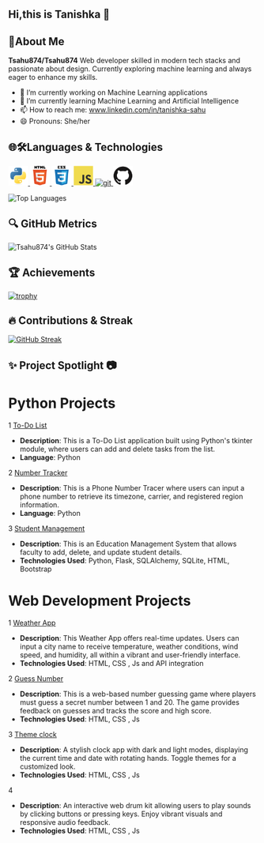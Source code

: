 ## Hi,this is Tanishka 👋
## 🚀About Me

**Tsahu874/Tsahu874** Web developer skilled in modern tech stacks and passionate about design. Currently exploring machine learning and always eager to enhance my skills.

- 🔭 I’m currently working on Machine Learning applications
- 🌱 I’m currently learning Machine Learning and Artificial Intelligence
- 📫 How to reach me: www.linkedin.com/in/tanishka-sahu
- 😄 Pronouns: She/her

## :globe_with_meridians::hammer_and_wrench:Languages & Technologies 

<p align="left">
  <a href="https://www.python.org" target="_blank" rel="noreferrer">
    <img src="https://raw.githubusercontent.com/devicons/devicon/master/icons/python/python-original.svg" alt="python" width="40" height="40"/>
  </a>
  <a href="https://developer.mozilla.org/en-US/docs/Web/HTML" target="_blank" rel="noreferrer">
    <img src="https://raw.githubusercontent.com/devicons/devicon/master/icons/html5/html5-original-wordmark.svg" alt="html5" width="40" height="40"/>
  </a>
  <a href="https://www.w3schools.com/css/" target="_blank" rel="noreferrer">
    <img src="https://raw.githubusercontent.com/devicons/devicon/master/icons/css3/css3-original-wordmark.svg" alt="css3" width="40" height="40"/>
  </a>
  <a href="https://developer.mozilla.org/en-US/docs/Web/JavaScript" target="_blank" rel="noreferrer">
    <img src="https://raw.githubusercontent.com/devicons/devicon/master/icons/javascript/javascript-original.svg" alt="javascript" width="40" height="40"/>
  </a>
  <a href="https://git-scm.com/" target="_blank" rel="noreferrer">
    <img src="https://www.vectorlogo.zone/logos/git-scm/git-scm-icon.svg" alt="git" width="40" height="40"/>
  </a>
  <a href="https://github.com/" target="_blank" rel="noreferrer">
    <img src="https://raw.githubusercontent.com/devicons/devicon/master/icons/github/github-original.svg" alt="github" width="40" height="40"/>
  </a>
</p>


![Top Languages](https://github-readme-stats.vercel.app/api/top-langs/?username=Tsahu874&layout=compact&theme=radical)

## 🔍 GitHub Metrics
![Tsahu874's GitHub Stats](https://github-readme-stats.vercel.app/api?username=Tsahu874&show_icons=true&theme=radical)

## 🏆 Achievements
[![trophy](https://github-profile-trophy.vercel.app/?username=Tsahu874&theme=onedark)](https://github.com/ryo-ma/github-profile-trophy)


## 🔥 Contributions & Streak

[![GitHub Streak](https://github-readme-streak-stats.herokuapp.com/?user=Tsahu874&theme=dracula)](https://git.io/streak-stats)

## ✨ Project Spotlight 📷
# Python Projects
1 [To-Do List](https://github.com/Tsahu874/To_Do_List.git)

- **Description**: This is a To-Do List application built using Python's tkinter module, where users can add and delete tasks from the list.
- **Language**: Python

2 [Number Tracker](https://github.com/Tsahu874/Number-Tracker.git)

- **Description**: This is a Phone Number Tracer where users can input a phone number to retrieve its timezone, carrier, and registered region information.
- **Language**: Python

3 [Student Management](https://github.com/Tsahu874/student_management.git)
- **Description**: This is an Education Management System that allows faculty to add, delete, and update student details.
- **Technologies Used**: Python, Flask, SQLAlchemy, SQLite, HTML, Bootstrap

# Web Development Projects
1 [Weather App](https://github.com/Tsahu874/Weather_App.git)
- **Description**: This Weather App offers real-time updates. Users can input a city name to receive temperature, weather conditions, wind speed, and humidity, all within a vibrant and user-friendly interface.
- **Technologies Used**: HTML, CSS , Js and API integration

2 [Guess Number](https://github.com/Tsahu874/Guess_My_Number.git)

- **Description**: This is a web-based number guessing game where players must guess a secret number between 1 and 20. The game provides feedback on guesses and tracks the score and high score.
- **Technologies Used**: HTML, CSS , Js

3 [Theme clock](https://github.com/Tsahu874/Theme_clock.git)
- **Description**: A stylish clock app with dark and light modes, displaying the current time and date with rotating hands. Toggle themes for a customized look.
- **Technologies Used**: HTML, CSS , Js

4
- **Description**: An interactive web drum kit allowing users to play sounds by clicking buttons or pressing keys. Enjoy vibrant visuals and responsive audio feedback.
- **Technologies Used**: HTML, CSS , Js





